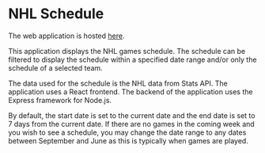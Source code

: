 # NHL Schedule

The web application is hosted [here](https://nhlschedule.herokuapp.com/).

This application displays the NHL games schedule. The schedule can be filtered to display the schedule within a specified date range and/or only the schedule of a selected team.

The data used for the schedule is the NHL data from Stats API. The application uses a React frontend. The backend of the application uses the Express framework for Node.js.

By default, the start date is set to the current date and the end date is set to 7 days from the current date. If there are no games in the coming week and you wish to see a schedule, you may change the date range to any dates between September and June as this is typically when games are played.
